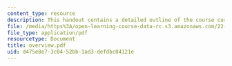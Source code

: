```yaml
---
content_type: resource
description: This handout contains a detailed outline of the course curriculum.
file: /media/https%3A/open-learning-course-data-rc.s3.amazonaws.com/22-105-electromagnetic-interactions-fall-2005/d475e8e73c0452bb1ad3defdbc04121e_overview.pdf
file_type: application/pdf
resourcetype: Document
title: overview.pdf
uid: d475e8e7-3c04-52bb-1ad3-defdbc04121e
---
```

